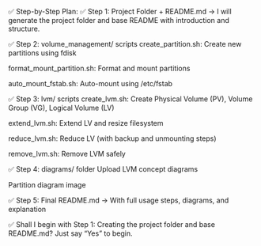 ✅ Step-by-Step Plan:
✅ Step 1: Project Folder + README.md
→ I will generate the project folder and base README with introduction and structure.

✅ Step 2: volume_management/ scripts
create_partition.sh: Create new partitions using fdisk

format_mount_partition.sh: Format and mount partitions

auto_mount_fstab.sh: Auto-mount using /etc/fstab

✅ Step 3: lvm/ scripts
create_lvm.sh: Create Physical Volume (PV), Volume Group (VG), Logical Volume (LV)

extend_lvm.sh: Extend LV and resize filesystem

reduce_lvm.sh: Reduce LV (with backup and unmounting steps)

remove_lvm.sh: Remove LVM safely

✅ Step 4: diagrams/ folder
Upload LVM concept diagrams

Partition diagram image

✅ Step 5: Final README.md
→ With full usage steps, diagrams, and explanation

✅ Shall I begin with Step 1: Creating the project folder and base README.md?
Just say “Yes” to begin.

